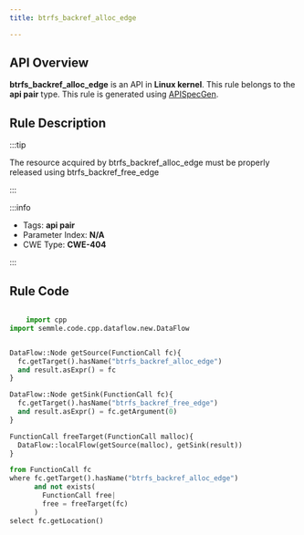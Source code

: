 ```yaml
---
title: btrfs_backref_alloc_edge

---
```



## API Overview
**btrfs_backref_alloc_edge** is an API in **Linux kernel**. This rule belongs to the **api pair** type. This rule is generated using [APISpecGen](../../tools/APISpecGen).
## Rule Description

:::tip

The resource acquired by btrfs_backref_alloc_edge must be properly released using btrfs_backref_free_edge

:::

:::info

- Tags: **api pair**
- Parameter Index: **N/A**
- CWE Type: **CWE-404**

:::

## Rule Code
```python

    import cpp
import semmle.code.cpp.dataflow.new.DataFlow


DataFlow::Node getSource(FunctionCall fc){
  fc.getTarget().hasName("btrfs_backref_alloc_edge")
  and result.asExpr() = fc
}

DataFlow::Node getSink(FunctionCall fc){
  fc.getTarget().hasName("btrfs_backref_free_edge")
  and result.asExpr() = fc.getArgument(0)
}

FunctionCall freeTarget(FunctionCall malloc){
  DataFlow::localFlow(getSource(malloc), getSink(result))
}

from FunctionCall fc
where fc.getTarget().hasName("btrfs_backref_alloc_edge")
      and not exists(
        FunctionCall free| 
        free = freeTarget(fc)
      )
select fc.getLocation()

    
```